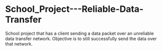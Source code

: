 # School_Project---Reliable-Data-Transfer
School project that has a client sending a data packet over an unreliable data transfer network. Objective is to still successfully send the data over that network.
